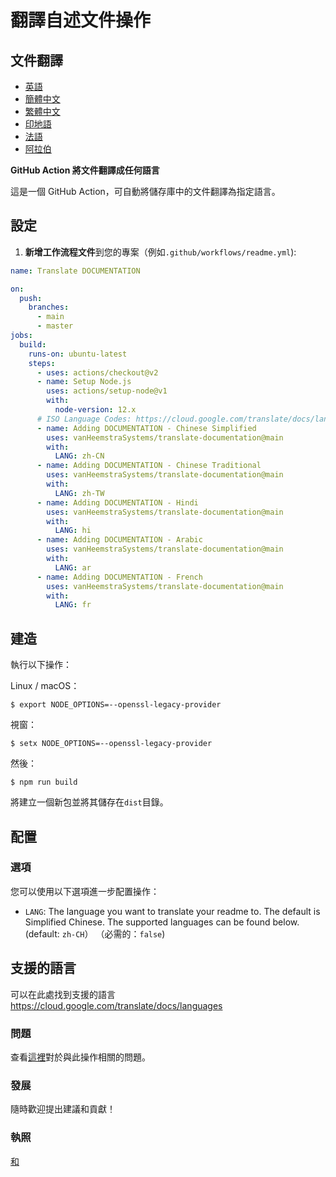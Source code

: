 # 翻譯自述文件操作

## 文件翻譯

-   [英語](DOCUMENTATION.md)
-   [簡體中文](DOCUMENTATION.zh-CN.md)
-   [繁體中文](DOCUMENTATION.zh-TW.md)
-   [印地語](DOCUMENTATION.hi.md)
-   [法語](DOCUMENTATION.fr.md)
-   [阿拉伯](DOCUMENTATION.ar.md)

**GitHub Action 將文件翻譯成任何語言**

這是一個 GitHub Action，可自動將儲存庫中的文件翻譯為指定語言。

## 設定

1.  **新增工作流程文件**到您的專案（例如`.github/workflows/readme.yml`):

```yaml
name: Translate DOCUMENTATION

on:
  push:
    branches:
      - main
      - master
jobs:
  build:
    runs-on: ubuntu-latest
    steps:
      - uses: actions/checkout@v2
      - name: Setup Node.js
        uses: actions/setup-node@v1
        with:
          node-version: 12.x
      # ISO Language Codes: https://cloud.google.com/translate/docs/languages  
      - name: Adding DOCUMENTATION - Chinese Simplified
        uses: vanHeemstraSystems/translate-documentation@main
        with:
          LANG: zh-CN
      - name: Adding DOCUMENTATION - Chinese Traditional
        uses: vanHeemstraSystems/translate-documentation@main
        with:
          LANG: zh-TW
      - name: Adding DOCUMENTATION - Hindi
        uses: vanHeemstraSystems/translate-documentation@main
        with:
          LANG: hi
      - name: Adding DOCUMENTATION - Arabic
        uses: vanHeemstraSystems/translate-documentation@main
        with:
          LANG: ar
      - name: Adding DOCUMENTATION - French
        uses: vanHeemstraSystems/translate-documentation@main
        with:
          LANG: fr
```

## 建造

執行以下操作：

Linux / macOS：

    $ export NODE_OPTIONS=--openssl-legacy-provider

視窗：

    $ setx NODE_OPTIONS=--openssl-legacy-provider

然後：

    $ npm run build

將建立一個新包並將其儲存在`dist`目錄。

## 配置

### 選項

您可以使用以下選項進一步配置操作：

-   `LANG`: The language you want to translate your readme to. The default is Simplified Chinese. The supported languages can be found below.
    (default: `zh-CH`） （必需的：`false`)

## 支援的語言

可以在此處找到支援的語言<https://cloud.google.com/translate/docs/languages>

### 問題

查看[這裡](https://github.com/vanHeemstraSystems/translate-documentation/issues/1)對於與此操作相關的問題。

### 發展

隨時歡迎提出建議和貢獻！

### 執照

[和](./LICENSE)
